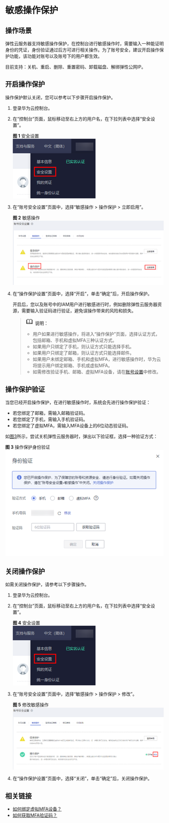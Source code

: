 # 敏感操作保护<a name="ZH-CN_TOPIC_0206596992"></a>

## 操作场景<a name="zh-cn_topic_0173524330_section10488138195818"></a>

弹性云服务器支持敏感操作保护，在控制台进行敏感操作时，需要输入一种能证明身份的凭证，身份验证通过后方可进行相关操作。为了账号安全，建议开启操作保护功能，该功能对账号以及账号下的用户都生效。

目前支持：关机、重启、删除、重置密码、卸载磁盘、解绑弹性公网IP。

## 开启操作保护<a name="zh-cn_topic_0173524330_section457191301612"></a>

操作保护默认关闭，您可以参考以下步骤开启操作保护。

1.  登录华为云控制台。
2.  在“控制台”页面，鼠标移动至右上方的用户名，在下拉列表中选择“安全设置”。

    **图 1**  安全设置<a name="fig147071411162911"></a>  
    ![](figures/安全设置.png "安全设置")

3.  在“账号安全设置”页面中，选择“敏感操作 \> 操作保护 \> 立即启用”。

    **图 2**  敏感操作<a name="fig330015017295"></a>  
    ![](figures/敏感操作.png "敏感操作")

4.  在“操作保护设置”页面中，选择“开启”，单击“确定”后，开启操作保护。

    开启后，您以及账号中的IAM用户进行敏感进行时，例如删除弹性云服务器资源，需要输入验证码进行验证，避免误操作带来的风险和损失。

    >![](public_sys-resources/icon-note.gif) **说明：**   
    >-   用户如果进行敏感操作，将进入“操作保护”页面，选择认证方式，包括邮箱、手机和虚拟MFA三种认证方式。  
    >    -   如果用户只绑定了手机，则认证方式只能选择手机。  
    >    -   如果用户只绑定了邮箱，则认证方式只能选择邮件。  
    >    -   如果用户未绑定邮箱、手机和虚拟MFA，进行敏感操作时，华为云将提示用户绑定邮箱、手机或虚拟MFA。  
    >-   如需修改验证手机、邮箱、虚拟MFA设备，请在[账号设置](https://support.huaweicloud.com/usermanual-iam/iam_01_0703.html#iam_01_0703)中修改。  


## 操作保护验证<a name="zh-cn_topic_0173524330_section11786490428"></a>

当您已经开启操作保护，在进行敏感操作时，系统会先进行操作保护验证：

-   若您绑定了邮箱，需输入邮箱验证码。
-   若您绑定了手机，需输入手机验证码。
-   若您绑定了虚拟MFA，需输入MFA设备上的6位动态验证码。

如[图3](#zh-cn_topic_0173524330_fig10571518135913)所示，尝试关机弹性云服务器时，弹出以下验证框，选择一种验证方式：

**图 3**  操作保护身份验证<a name="zh-cn_topic_0173524330_fig10571518135913"></a>  
![](figures/操作保护身份验证.png "操作保护身份验证")

## 关闭操作保护<a name="section2788052174014"></a>

如需关闭操作保护，请参考以下步骤操作。

1.  登录华为云控制台。
2.  在“控制台”页面，鼠标移动至右上方的用户名，在下拉列表中选择“安全设置”。

    **图 4**  安全设置<a name="zh-cn_topic_0206596992_fig147071411162911"></a>  
    ![](figures/安全设置.png "安全设置")

3.  在“账号安全设置”页面中，选择“敏感操作 \> 操作保护 \> 修改”。

    **图 5**  修改敏感操作<a name="fig198031429135411"></a>  
    ![](figures/修改敏感操作.png "修改敏感操作")

4.  在“操作保护设置”页面中，选择“关闭”，单击“确定”后，关闭操作保护。

## 相关链接<a name="zh-cn_topic_0173524330_section12931031317"></a>

-   [如何绑定虚拟MFA设备？](https://support.huaweicloud.com/iam_faq/iam_01_0003.html)
-   [如何获取MFA验证码？](https://support.huaweicloud.com/iam_faq/iam_01_0001.html)

